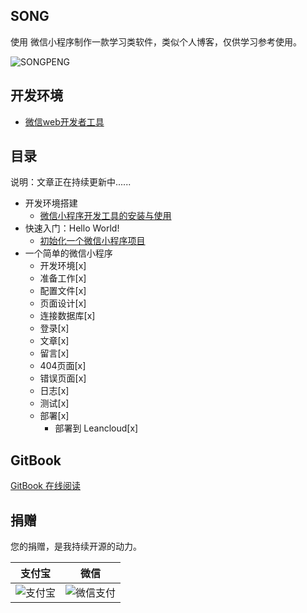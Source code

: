 ## SONG

使用 微信小程序制作一款学习类软件，类似个人博客，仅供学习参考使用。

![SONGPENG](http://odhng6tv1.bkt.clouddn.com/SONGPENG.png)

## 开发环境

- [微信web开发者工具](https://mp.weixin.qq.com/debug/wxadoc/dev/devtools/download.html)

## 目录

说明：文章正在持续更新中......

- 开发环境搭建
    - [微信小程序开发工具的安装与使用](https://github.com/iamsongpeng/song/blob/master/book/1.1%20%E5%BE%AE%E4%BF%A1web%E5%BC%80%E5%8F%91%E8%80%85%E5%B7%A5%E5%85%B7%E5%AE%89%E8%A3%85%E5%8F%8A%E4%BD%BF%E7%94%A8.md)
- 快速入门：Hello World!
    - [初始化一个微信小程序项目](https://github.com/iamsongpeng/song/blob/master/book/2.1-%E5%88%9D%E5%A7%8B%E5%8C%96%E4%B8%80%E4%B8%AA%E5%BE%AE%E4%BF%A1%E5%B0%8F%E7%A8%8B%E5%BA%8F%E9%A1%B9%E7%9B%AE.md)
- 一个简单的微信小程序
    - 开发环境[x]
    - 准备工作[x]
    - 配置文件[x]
    - 页面设计[x]
    - 连接数据库[x]
    - 登录[x]
    - 文章[x]
    - 留言[x]
    - 404页面[x]
    - 错误页面[x]
    - 日志[x]
    - 测试[x]
    - 部署[x]
        - 部署到 Leancloud[x]

## GitBook

[GitBook 在线阅读]()

## 捐赠

您的捐赠，是我持续开源的动力。

支付宝 | 微信
------|------
![支付宝](http://odhng6tv1.bkt.clouddn.com/alipay.jpg) | ![微信支付](http://odhng6tv1.bkt.clouddn.com/wechatpay.png)